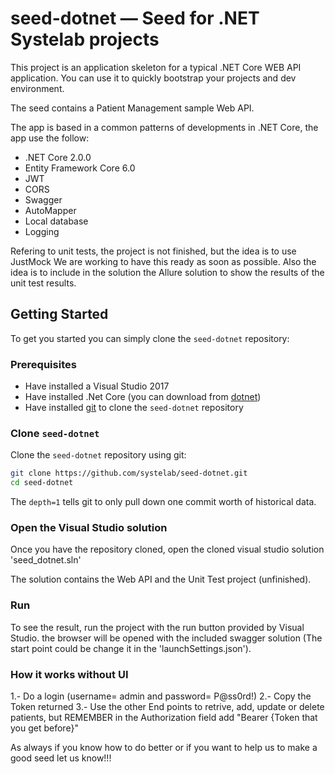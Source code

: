 # seed-dotnet — Seed for .NET Systelab projects

This project is an application skeleton for a typical .NET Core WEB API application. You can use it
to quickly bootstrap your projects and dev environment.

The seed contains a Patient Management sample Web API.

The app is based in a common patterns of developments in .NET Core, the app use the follow:

* .NET Core 2.0.0
* Entity Framework Core 6.0
* JWT
* CORS
* Swagger
* AutoMapper
* Local database
* Logging

Refering to unit tests, the project is not finished, but the idea is to use JustMock We are working to have this ready as soon as possible. Also the idea is to include in the solution the Allure solution to show the results of the unit test results.

## Getting Started

To get you started you can simply clone the `seed-dotnet` repository:

### Prerequisites

- Have installed a Visual Studio 2017 
- Have installed .Net Core (you can download from [dotnet][dotnet])
- Have installed [git][git]  to clone the `seed-dotnet` repository

### Clone `seed-dotnet`

Clone the `seed-dotnet` repository using git:

```bash
git clone https://github.com/systelab/seed-dotnet.git
cd seed-dotnet
```

The `depth=1` tells git to only pull down one commit worth of historical data.

### Open the Visual Studio solution

Once you have the repository cloned, open the cloned visual studio solution 'seed_dotnet.sln'

The solution contains the Web API and the Unit Test project (unfinished).

### Run

To see the result, run the project with the run button provided by Visual Studio. the browser will be opened with the included swagger solution (The start point could be change it in the 'launchSettings.json').

### How it works without UI

1.- Do a login (username= admin and password= P@ss0rd!)
2.- Copy the Token returned
3.- Use the other End points to retrive, add, update or delete patients, but REMEMBER in the Authorization field add "Bearer {Token that you get before}"

As always if you know how to do better or if you want to help us to make a good seed let us know!!!

[git]: https://git-scm.com/
[dotnet]:https://www.microsoft.com/net/download/windows
